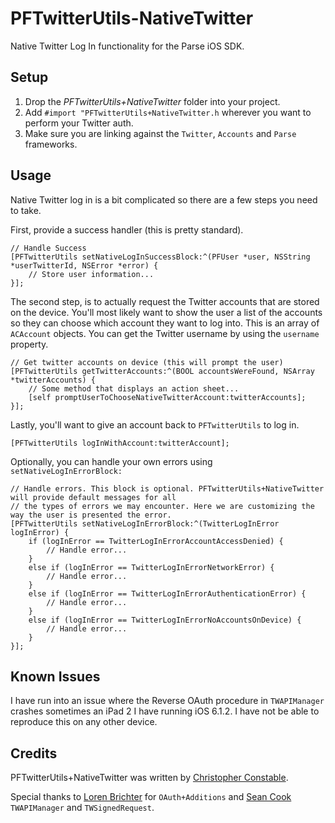 PFTwitterUtils-NativeTwitter
============================

Native Twitter Log In functionality for the Parse iOS SDK.

## Setup

1. Drop the *PFTwitterUtils+NativeTwitter* folder into your project.
2. Add `#import "PFTwitterUtils+NativeTwitter.h` wherever you want to perform your Twitter auth.
3. Make sure you are linking against the `Twitter`, `Accounts` and `Parse` frameworks.

## Usage

Native Twitter log in is a bit complicated so there are a few steps you need to take.

First, provide a success handler (this is pretty standard).

```obj-c
// Handle Success
[PFTwitterUtils setNativeLogInSuccessBlock:^(PFUser *user, NSString *userTwitterId, NSError *error) {
    // Store user information...
}];
```

The second step, is to actually request the Twitter accounts that are stored on the device. You'll most likely want to show the user a list of the accounts so they can choose which account they want to log into. This is an array of `ACAccount` objects. You can get the Twitter username by using the `username` property.

```obj-c
// Get twitter accounts on device (this will prompt the user)
[PFTwitterUtils getTwitterAccounts:^(BOOL accountsWereFound, NSArray *twitterAccounts) {
	// Some method that displays an action sheet...
    [self promptUserToChooseNativeTwitterAccount:twitterAccounts];
}];
```

Lastly, you'll want to give an account back to `PFTwitterUtils` to log in.

```obj-c
[PFTwitterUtils logInWithAccount:twitterAccount];
```

Optionally, you can handle your own errors using `setNativeLogInErrorBlock:`

```obj-c
// Handle errors. This block is optional. PFTwitterUtils+NativeTwitter will provide default messages for all
// the types of errors we may encounter. Here we are customizing the way the user is presented the error.
[PFTwitterUtils setNativeLogInErrorBlock:^(TwitterLogInError logInError) {
    if (logInError == TwitterLogInErrorAccountAccessDenied) {
		// Handle error...
    }
    else if (logInError == TwitterLogInErrorNetworkError) {
       	// Handle error...
    }
    else if (logInError == TwitterLogInErrorAuthenticationError) {
       	// Handle error...
    }
    else if (logInError == TwitterLogInErrorNoAccountsOnDevice) {
    	// Handle error...
    }
}];
```

## Known Issues

I have run into an issue where the Reverse OAuth procedure in `TWAPIManager` crashes sometimes an iPad 2 I have running iOS 6.1.2. I have not be able to reproduce this on any other device.

## Credits

PFTwitterUtils+NativeTwitter was written by [Christopher Constable](https://github.com/mstrchrstphr).

Special thanks to [Loren Brichter](https://github.com/atebits) for `OAuth+Additions` and [Sean Cook](https://github.com/seancook) `TWAPIManager` and `TWSignedRequest`.
